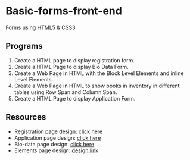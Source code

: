 # Basic-forms-front-end

Forms using HTML5 & CSS3

## Programs

1.  Create a HTML page to display registration form. 
2.  Create a HTML Page to display Bio Data Form.
3.  Create a Web Page in HTML with the Block Level Elements and inline Level Elements.
4.  Create a Web Page in HTML to show books in inventory in different tables using Row Span
    and Column Span.
5.  Create a HTML Page to display Application Form.

## Resources
 * Registration page design: [click here](./resources/registration.jpg)
 * Application page design: [click here](./resources/application_form.jpg)
 * Bio-data page design: [click here](./resources/bio-data.jpg)
 * Elements page design: [design link](https:/uidesigndaily.com/posts/sketch-elements-file-upload-card-search-day-738)
 